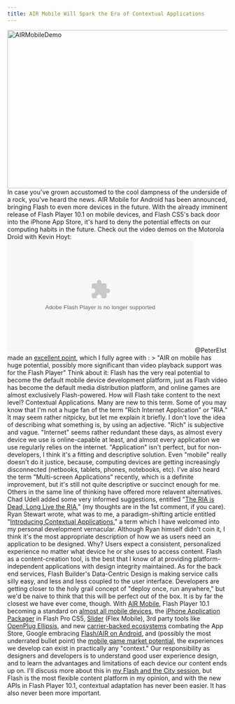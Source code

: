 ```yaml
---
title: AIR Mobile Will Spark the Era of Contextual Applications
---
```


<img title="AIRMobileDemo" src="/images/AIRMobileDemo.jpg" width="515" height="361"/>
In case you've grown accustomed to the cool dampness of the underside of a rock, you've heard the news. AIR Mobile for Android has been announced, bringing Flash to even more devices in the future. With the already imminent release of Flash Player 10.1 on mobile devices, and Flash CS5's back door into the iPhone App Store, it's hard to deny the potential effects on our computing habits in the future. Check out the video demos on the Motorola Droid with Kevin Hoyt:

<object width="425" height="256" classid="clsid:d27cdb6e-ae6d-11cf-96b8-444553540000">
<param name="allowFullScreen" value="true"/>
<param name="allowscriptaccess" value="always"/>
<param name="FlashVars" value="fileID=5135&amp;context=350&amp;embeded=true&amp;environment=production"/>
<param name="src" value="http://images.tv.adobe.com/swf/player.swf"/>
<param name="flashvars" value="fileID=5135&amp;context=350&amp;embeded=true&amp;environment=production"/>
<param name="allowfullscreen" value="true"/> <embed src="http://images.tv.adobe.com/swf/player.swf" type="application/x-shockwave-flash" width="425" height="256" flashvars="fileID=5135&amp;context=350&amp;embeded=true&amp;environment=production"></embed>
</object>
@PeterElst made an <a title="Twitter - Peter Elst" href="http://twitter.com/peterelst/status/9130335346">excellent point</a>, which I fully agree with :
> "AIR on mobile has huge potential, possibly more significant than video playback support was for the Flash Player"
Think about it: Flash has the very real potential to become the default mobile device development platform, just as Flash video has become the default media distribution platform, and online games are almost exclusively Flash-powered. How will Flash take content to the next level? Contextual Applications. Many are new to this term. Some of you may know that I'm not a huge fan of the term "Rich Internet Application" or "RIA." It may seem rather nitpicky, but let me explain it briefly. I don't love the idea of describing what something is, by using an adjective. "Rich" is subjective and vague. "Internet" seems rather redundant these days, as almost every device we use is online-capable at least, and almost every application we use regularly relies on the internet. "Application" isn't perfect, but for non-developers, I think it's a fitting and descriptive solution. Even "mobile" really doesn't do it justice, because, computing devices are getting increasingly disconnected (netbooks, tablets, phones, notebooks, etc). I've also heard the term "Multi-screen Applications" recently, which is a definite improvement, but it's still not quite descriptive or succinct enough for me. Others in the same line of thinking have offered more relavent alternatives. Chad Udell added some very informed suggestions, entitled "<a title="Visualrinse - The RIA is Dead, Long Live the RIA" href="http://visualrinse.com/2009/05/19/the-ria-is-dead-long-live-the-ria/">The RIA is Dead, Long Live the RIA</a>," (my thoughts are in the 1st comment, if you care). Ryan Stewart wrote, what was to me, a paradigm-shifting article entitled "<a title="Ryan Stewart - Introducing Contextual Applications" href="http://blog.digitalbackcountry.com/2009/10/introducing-contextual-applications/">Introducing Contextual Applications</a>," a term which I have welcomed into my personal development vernacular. Although Ryan himself didn't coin it, I think it's the most appropriate description of how we as users need an application to be designed. Why? Users expect a consistent, personalized experience no matter what device he or she uses to access content. Flash as a content-creation tool, is the best that I know of at providing platform-independent applications with design integrity maintained. As for the back end services, Flash Builder's Data-Centric Design is making service calls silly easy, and less and less coupled to the user interface. Developers are getting closer to the holy grail concept of "deploy once, run anywhere," but we'd be naive to think that this will be perfect out of the box. It is by far the closest we have ever come, though. With <a title="Flash Platform Blog - Adobe News At Mobile World Congress" href="http://blogs.adobe.com/flashplatform/2010/02/adobe_news_at_mobile_world_con.html">AIR Mobile</a>, Flash Player 10.1 becoming a standard on <a title="Open Screen Project - Partner List" href="http://www.openscreenproject.org/partners/current_partners.html">almost all mobile devices</a>, the <a title="Adobe Labs - iPhone Application Packager" href="http://labs.adobe.com/technologies/flashcs5/appsfor_iphone/">iPhone Application Packager</a> in Flash Pro CS5, <a title="Adobe Labs - Slider" href="http://labs.adobe.com/technologies/flex/mobile/">Slider</a> (Flex Mobile), 3rd party tools like <a title="Openplug.com" href="http://www.openplug.com/">OpenPlug Ellipsis</a>, and new <a title="Mashable - AT&amp;T and Others Announcing Rival to Apple App Store" href="http://mashable.com/2010/02/14/app-store-alliance/">carrier-backed ecosystems</a> combating the App Store, Google embracing <a title="The Flash Blog - Adobe announces Flash Player and AIR for Android" href="http://theflashblog.com/?p=1758">Flash/AIR on Android</a>, and (possibly the most underrated bullet point) the <a title="Phandroid - AIR For Android Coming Soon, Potentially Huge Impact" href="http://phandroid.com/2010/02/15/adobe-air-for-android-coming-soon-potentially-huge-impact/">mobile game market potential</a>, the experiences we develop can exist in practically any "context." Our responsibility as designers and developers is to understand good user experience design, and to learn the advantages and limitations of each device our content ends up on. I'll discuss more about this in <a title="Flash and the City blog - Kevin Suttle's session" href="http://blog.flashandthecity.com/schedule/2010-sessions/day-2/inspirational-track/the-next-generation-of-flash-user-experience/">my Flash and the City session</a>, but Flash is the most flexible content platform in my opinion, and with the new APIs in Flash Player 10.1, contextual adaptation has never been easier. It has also never been more important.
